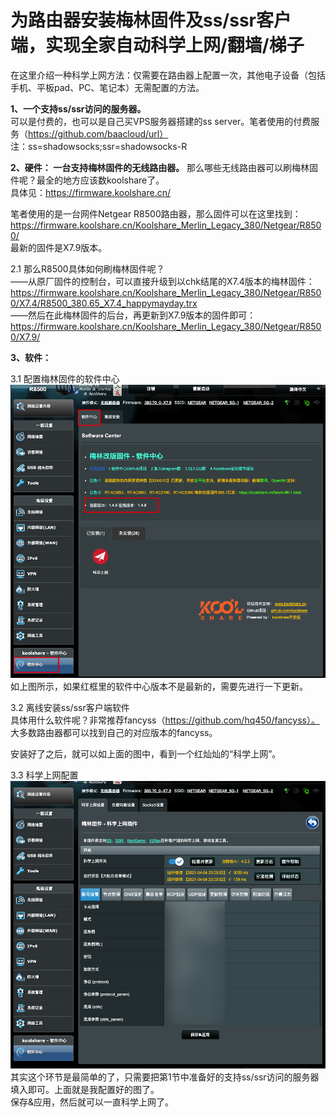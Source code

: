 # 为路由器安装梅林固件及ss/ssr客户端，实现全家自动科学上网/翻墙/梯子

在这里介绍一种科学上网方法：仅需要在路由器上配置一次，其他电子设备（包括手机、平板pad、PC、笔记本）无需配置的方法。  
  
**1、一个支持ss/ssr访问的服务器。**  
可以是付费的，也可以是自己买VPS服务器搭建的ss server。笔者使用的付费服务（https://github.com/baacloud/url）  
注：ss=shadowsocks;ssr=shadowsocks-R  

**2、硬件：  一台支持梅林固件的无线路由器。**
那么哪些无线路由器可以刷梅林固件呢？最全的地方应该数koolshare了。  
具体见：https://firmware.koolshare.cn/  

笔者使用的是一台网件Netgear R8500路由器，那么固件可以在这里找到：https://firmware.koolshare.cn/Koolshare_Merlin_Legacy_380/Netgear/R8500/  
最新的固件是X7.9版本。  

2.1 那么R8500具体如何刷梅林固件呢？  
——从原厂固件的控制台，可以直接升级到以chk结尾的X7.4版本的梅林固件：https://firmware.koolshare.cn/Koolshare_Merlin_Legacy_380/Netgear/R8500/X7.4/R8500_380.65_X7.4_happymayday.trx  
——然后在此梅林固件的后台，再更新到X7.9版本的固件即可：https://firmware.koolshare.cn/Koolshare_Merlin_Legacy_380/Netgear/R8500/X7.9/  


**3、软件：**  

3.1 配置梅林固件的软件中心  
![image](https://github.com/microgrape/ladder/blob/main/%E8%BD%AF%E4%BB%B6%E4%B8%AD%E5%BF%83.png)
如上图所示，如果红框里的软件中心版本不是最新的，需要先进行一下更新。  

3.2 离线安装ss/ssr客户端软件  
具体用什么软件呢？非常推荐fancyss（https://github.com/hq450/fancyss）。  
大多数路由器都可以找到自己的对应版本的fancyss。  

安装好了之后，就可以如上面的图中，看到一个红灿灿的“科学上网”。

3.3 科学上网配置  
![image](https://github.com/microgrape/ladder/blob/main/%E7%A7%91%E5%AD%A6%E4%B8%8A%E7%BD%91%E9%85%8D%E7%BD%AE.png)
其实这个环节是最简单的了，只需要把第1节中准备好的支持ss/ssr访问的服务器填入即可。上面就是我配置好的图了。  
保存&应用，然后就可以一直科学上网了。
